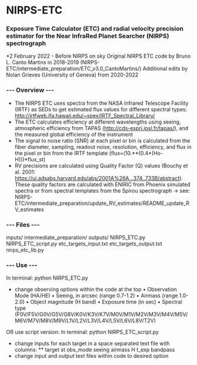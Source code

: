 # NIRPS-ETC
### Exposure Time Calculator (ETC) and radial velocity precision estimator for the Near InfraRed Planet Searcher (NIRPS) spectrograph

*2 February 2022 - Before NIRPS on sky
Original NIRPS ETC code by Bruno L. Canto Martins in 2018-2019 (NIRPS-ETC/intermediate_preparation/ETC_v3.0_CantoMartins/)
Additional edits by Nolan Grieves (University of Geneva) from 2020-2022

### --- Overview ---
* The NIRPS ETC uses spectra from the NASA Infrared Telescope Facility (IRTF) as SEDs to get estimated flux values for different spectral types: http://irtfweb.ifa.hawaii.edu/~spex/IRTF_Spectral_Library/
* The ETC calculates efficiency at different wavelengths using seeing, atmospheric efficiency from TAPAS (http://cds-espri.ipsl.fr/tapas/), and the measured global efficiency of the instrument
* The signal to noise ratio (SNR) at each pixel or bin is calculated from the fiber diameter, sampling, readout noise, resolution, efficiency, and flux in the pixel or bin from the IRTF template (flux=(10.\**(0.4\*(Ho-H)))\*flux_st)
* RV precisions are calculated using Quality Factor (Q) values (Bouchy et al. 2001: https://ui.adsabs.harvard.edu/abs/2001A%26A...374..733B/abstract). These quality factors are calculated with ENIRIC from Phoenix simulated spectra or from spectral templates from the Spirou spectrograph -> see: NIRPS-ETC/intermediate_preparation/update_RV_estimates/README_update_RV_estimates

### --- Files ---
inputs/
intermediate_preparation/
outputs/
NIRPS_ETC.py
NIRPS_ETC_script.py
etc_targets_input.txt
etc_targets_output.txt
nirps_etc_lib.py

### --- Use ---
In terminal: python NIRPS_ETC.py
* change observing options within the code at the top
• Observation Mode (HA/HE)
• Seeing, in arcsec (range 0.7-1.2)
• Airmass (range 1.0-2.0)
• Object magnitude (H band)
• Exposure time (in sec)
• Spectral type (F0V/F5V/G0V/G5V/G8V/K0V/K3V/K7V/M0V/M1V/M2V/M3V/M4V/M5V/M6V/M7V/M8V/M9V/L1V/L2V/L3V/L4V/L5V/L6V/L8V/T2V)

OR use script version:
In terminal: python NIRPS_ETC_script.py
* change inputs for each target in a space separated text file with columns:
** target st obs_mode seeing airmass H t_exp bandpass
* change input and output text files within code to desired option


